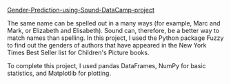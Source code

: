 [Gender-Prediction-using-Sound-DataCamp-project](https://app.datacamp.com/learn/projects/97)

The same name can be spelled out in a many ways (for example, Marc and Mark, or Elizabeth and Elisabeth). Sound can, therefore, be a better way to match names than spelling. In this project, I used the Python package Fuzzy to find out the genders of authors that have appeared in the New York Times Best Seller list for Children's Picture books.

To complete this project, I used pandas DataFrames, NumPy for basic statistics, and Matplotlib for plotting.
